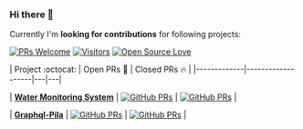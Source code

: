 ### Hi there 👋

Currently I'm **looking for contributions** for following projects:

[![PRs Welcome](https://img.shields.io/badge/PRs-welcome-brightgreen.svg?style=flat&logo=github)](https://github.com/streetracer48) [![Visitors](https://visitor-badge.glitch.me/badge?page_id=streetracer48.visitor-badge)](https://github.com/streetracer48) [![Open Source Love](https://badges.frapsoft.com/os/v2/open-source.svg?v=103)](https://github.com/streetracer48)


|      Project :octocat:   | Open PRs :bell:  | Closed PRs :fire:  |
|-------------|-------------------|---|---|

| [**Water Monitoring System**](https://github.com/streetracer48/MultipleDocker-Deploy-AWS/) | [![GitHub PRs](https://img.shields.io/github/issues-pr/streetracer48/MultipleDocker-Deploy-AWS?style=flat&logo=github)](https://github.com/vinitshahdeo/Water-Monitoring-System/pulls)  | [![GitHub PRs](https://img.shields.io/github/issues-pr-closed/streetracer48/MultipleDocker-Deploy-AWS?style=flat&color=critical&logo=github)](https://github.com/streetracer48/MultipleDocker-Deploy-AWS/pulls?q=is%3Apr+is%3Aclosed)   |

| [**Graphql-Pila**](https://github.com/streetracer48/Graphql-pila/) | [![GitHub PRs](https://img.shields.io/github/issues-pr/streetracer48/Graphql-pila?style=flat&logo=github)]()  | [![GitHub PRs](https://img.shields.io/github/issues-pr-closed/streetracer48/Graphql-pila?style=flat&color=critical&logo=github)](https://github.com/streetracer48/Graphql-pila/pulls?q=is%3Apr+is%3Aclosed)  |

<!--
**vinitshahdeo/vinitshahdeo** is a ✨ _special_ ✨ repository because its `README.md` (this file) appears on your GitHub profile.

Here are some ideas to get you started:

- 🔭 I’m currently working on ...
- 🌱 I’m currently learning ...
- 👯 I’m looking to collaborate on ...
- 🤔 I’m looking for help with ...
- 💬 Ask me about ...
- 📫 How to reach me: ...
- 😄 Pronouns: ...
- ⚡ Fun fact: ...
-->

